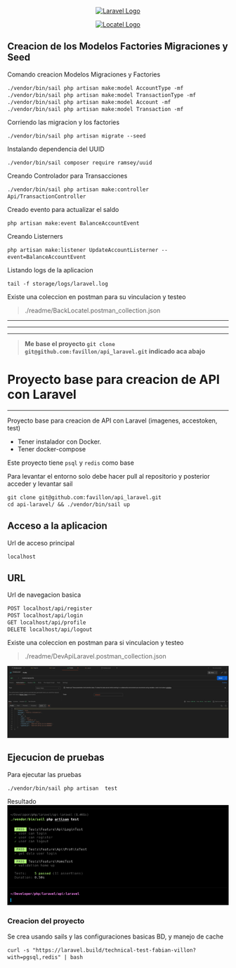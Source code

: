 <p align="center">
    <a href="https://favillon.site" target="_blank">
        <img src="https://raw.githubusercontent.com/laravel/art/master/logo-lockup/5%20SVG/2%20CMYK/1%20Full%20Color/laravel-logolockup-cmyk-red.svg" width="400" alt="Laravel Logo">
    </a>
</p>
<p align="center">
    <a href="https://www.locatelcolombia.com/" target="_blank">
        <img src="https://locatelcolombia.vtexassets.com/assets/vtex.file-manager-graphql/images/d24047f6-548e-44f2-9ef6-d0e6e48229f9___1bc6e809f887b47ea360ee4ade95fbcc.png"  alt="Locatel Logo">
    </a>
</p>

## Creacion de los Modelos Factories Migraciones y Seed

Comando creacion Modelos Migraciones y Factories

```shell
./vendor/bin/sail php artisan make:model AccountType -mf 
./vendor/bin/sail php artisan make:model TransactionType -mf 
./vendor/bin/sail php artisan make:model Account -mf 
./vendor/bin/sail php artisan make:model Transaction -mf 
```

Corriendo las migracion y los factories

```shell
./vendor/bin/sail php artisan migrate --seed
```

Instalando dependencia del UUID

```shell
./vendor/bin/sail composer require ramsey/uuid
```

Creando Controlador para Transacciones

```shell
./vendor/bin/sail php artisan make:controller Api/TransactionController
```

Creado evento para actualizar el saldo
```shell
php artisan make:event BalanceAccountEvent
```

Creando Listerners
```shell
php artisan make:listener UpdateAccountListerner --event=BalanceAccountEvent
```

Listando  logs de la aplicacion 
```shell
tail -f storage/logs/laravel.log
```

Existe una coleccion en postman para su vinculacion y testeo 
> ./readme/BackLocatel.postman_collection.json

---
---
---

> **Me base el proyecto `git clone git@github.com:favillon/api_laravel.git` indicado aca abajo**


# Proyecto base para creacion de API con Laravel
***

Proyecto base para creacion de API con Laravel (imagenes, accestoken, test)
- Tener instalador con Docker.
- Tener docker-compose

Este proyecto tiene  `psql` y `redis` como base

Para levantar el entorno solo debe hacer pull al repositorio y posterior  acceder y levantar sail 

```shell
git clone git@github.com:favillon/api_laravel.git
cd api-laravel/ && ./vendor/bin/sail up
```

## Acceso a la aplicacion 

Url de acceso principal
```
localhost
```

## URL 
Url de navegacion basica

```
POST localhost/api/register
POST localhost/api/login
GET localhost/api/profile
DELETE localhost/api/logout
```

Existe una coleccion en postman para si vinculacion y testeo 
> ./readme/DevApiLaravel.postman_collection.json

![Test](./readme/img/postman.png)

## Ejecucion de pruebas

Para ejecutar las pruebas 
```shell
./vendor/bin/sail php artisan  test
```
Resultado
![Test](./readme/img/test.png)



### Creacion del proyecto

Se crea usando sails y las configuraciones basicas BD, y manejo de cache

```shell
curl -s "https://laravel.build/technical-test-fabian-villon?with=pgsql,redis" | bash
```